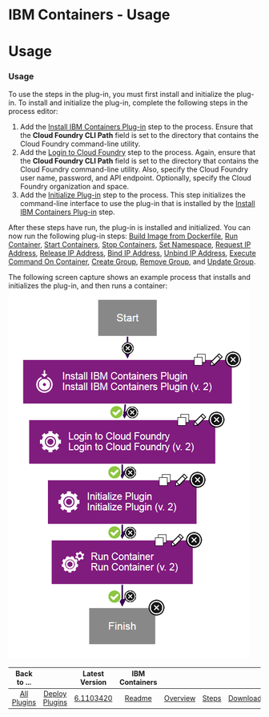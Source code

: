 
IBM Containers - Usage
======================

# Usage


### Usage




To use the steps in the plug-in, you must first install and initialize the plug-in. To install and initialize the plug-in, complete the following steps in the process editor:

1. Add the [Install IBM Containers Plug-in](#install_ibm_containers_plugin) step to the process. Ensure that the **Cloud Foundry CLI Path** field is set to the directory that contains the Cloud Foundry command-line utility.
2. Add the [Login to Cloud Foundry](#login_to_cloud_foundry) step to the process. Again, ensure that the **Cloud Foundry CLI Path** field is set to the directory that contains the Cloud Foundry command-line utility. Also, specify the Cloud Foundry user name, password, and API endpoint. Optionally, specify the Cloud Foundry organization and space.
3. Add the [Initialize Plug-in](#initialize_plugin) step to the process. This step initializes the command-line interface to use the plug-in that is installed by the [Install IBM Containers Plug-in](#install_ibm_containers_plugin) step.

After these steps have run, the plug-in is installed and initialized. You can now run the following plug-in steps: [Build Image from Dockerfile](#build_image_from_dockerfile), [Run Container](#run_container), [Start Containers](#start_containers), [Stop Containers](#stop_containers), [Set Namespace](#set_namespace), [Request IP Address](#request_ip_address), [Release IP Address](#release_ip_address), [Bind IP Address](#bind_ip_address), [Unbind IP Address](#unbind_ip_address), [Execute Command On Container](#execute_command_on_container), [Create Group](#create_group), [Remove Group](#remove_group), and [Update Group](#update_group).

The following screen capture shows an example process that installs and initializes the plug-in, and then runs a container: [![Cloud Foundry process](usage_example_process.gif)](usage_example_process.gif)


|Back to ...||Latest Version|IBM Containers ||||
| :---: | :---: | :---: | :---: | :---: | :---: | :---: |
|[All Plugins](../../index.md)|[Deploy Plugins](../README.md)|[6.1103420](https://raw.githubusercontent.com/UrbanCode/IBM-UCD-PLUGINS/main/files/cloud-foundry-ibm-containers/cloud-foundry-containers-6.1103420.zip)|[Readme](README.md)|[Overview](overview.md)|[Steps](steps.md)|[Downloads](downloads.md)|

